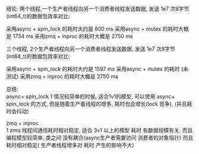 结论:
 两个线程,一个生产者线程向另一个消费者线程发送数据, 发送 1e7 次8字节(int64_t)的数据包效率对比:
 
采用async + spin_lock 的耗时大约是   800 ms
采用async + mutex 的耗时大概是  1734  ms
采用zmq + inproc 的耗时大概是 2750 ms


 三个线程, 2个生产者线程向另一个消费者线程发送数据, 发送 1e7 次8字节(int64_t)的数据包效率对比:
 
采用async + spin_lock 的耗时大约是   1597 ms
采用async + mutex 的耗时 (未测试)
采用zmq + inproc 的耗时大概是 2750  ms


总结:  
 async+ spin_lock
1 情况较简单的时候, 适合1v1的模型, 可以使用 async+ spin_lock 的方式,
 但是随着生产着线程的增多,  耗时也会增长(lock 竞争), (并且耗时会抖动)
 
 zmq + inproc  
1 zmq 线程间通信耗时相对稳定, 适合 3v1 以上的模型
  耗时 有数据规模有关, 而且编程模型较简单,  类之间 没有耦合(async生产者需要访问 消费者的对象指针)
 而且耗时相对稳定( 生产者线程增多对 耗时 产生的影响不大)
